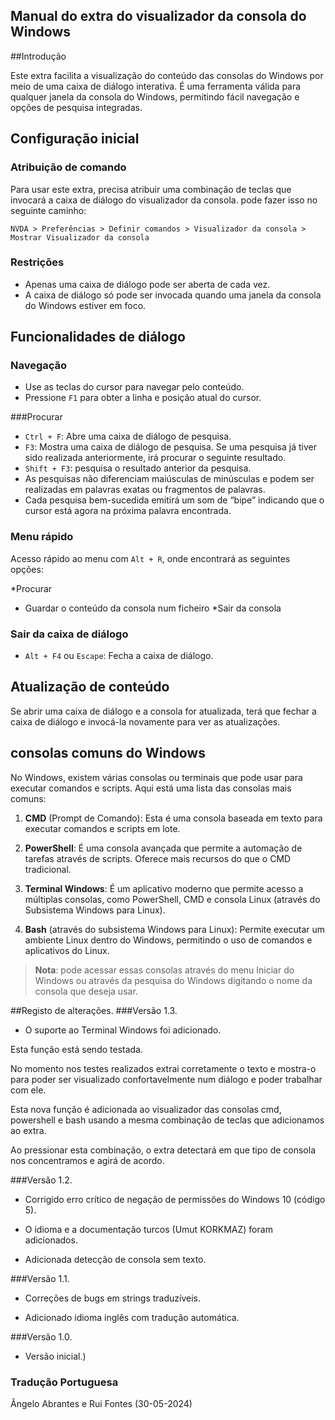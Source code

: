 ## Manual do extra do visualizador da consola do Windows
##Introdução

Este extra facilita a visualização do conteúdo das consolas do Windows por meio de uma caixa de diálogo interativa. É uma ferramenta válida para qualquer janela da consola do Windows, permitindo fácil navegação e opções de pesquisa integradas.

## Configuração inicial
### Atribuição de comando

Para usar este extra,  precisa atribuir uma combinação de teclas que invocará a caixa de diálogo do visualizador da consola.  pode fazer isso no seguinte caminho:

```
NVDA > Preferências > Definir comandos > Visualizador da consola > Mostrar Visualizador da consola 
```

### Restrições

* Apenas uma caixa de diálogo pode ser aberta de cada vez.
* A caixa de diálogo só pode ser invocada quando uma janela da consola do Windows estiver em foco.

## Funcionalidades de diálogo
### Navegação

* Use as teclas do cursor para navegar pelo conteúdo.
* Pressione `F1` para obter a linha e posição atual do cursor.

###Procurar

* `Ctrl + F`: Abre uma caixa de diálogo de pesquisa.
* `F3`: Mostra uma caixa de diálogo de pesquisa. Se uma pesquisa já tiver sido realizada anteriormente, irá procurar o seguinte resultado.
* `Shift + F3`: pesquisa o resultado anterior da pesquisa.
* As pesquisas não diferenciam maiúsculas de minúsculas e podem ser realizadas em palavras exatas ou fragmentos de palavras.
* Cada pesquisa bem-sucedida emitirá um som de “bipe” indicando que o cursor está agora na próxima palavra encontrada.

### Menu rápido

Acesso rápido ao menu com `Alt + R`, onde  encontrará as seguintes opções:

*Procurar
* Guardar  o conteúdo da consola num ficheiro
*Sair da consola

### Sair da caixa de diálogo

* `Alt + F4` ou `Escape`: Fecha a caixa de diálogo.

## Atualização de conteúdo

Se  abrir uma caixa de diálogo e a consola for atualizada,  terá que fechar a caixa de diálogo e invocá-la novamente para ver as atualizações.

## consolas comuns do Windows

No Windows, existem várias consolas ou terminais que  pode usar para executar comandos e scripts. Aqui está uma lista das consolas mais comuns:

1. **CMD** (Prompt de Comando): Esta é uma consola baseada em texto para executar comandos e scripts em lote.
   
2. **PowerShell**: É uma consola avançada que permite a automação de tarefas através de scripts. Oferece mais recursos do que o CMD tradicional.
   
3. **Terminal Windows**: É um aplicativo moderno que permite acesso a múltiplas consolas, como PowerShell, CMD e consola Linux (através do Subsistema Windows para Linux).
   
4. **Bash** (através do subsistema Windows para Linux): Permite executar um ambiente Linux dentro do Windows, permitindo o uso de comandos e aplicativos do Linux.

> **Nota**:  pode acessar essas consolas através do menu Iniciar do Windows ou através da pesquisa do Windows digitando o nome da consola que deseja usar.

##Registo de alterações.
###Versão 1.3.

* O suporte ao Terminal Windows foi adicionado.

Esta função está sendo testada.

No momento nos testes realizados extrai corretamente o texto e mostra-o para poder ser visualizado confortavelmente num diálogo e poder trabalhar com ele.

Esta nova função é adicionada ao visualizador das consolas cmd, powershell e bash usando a mesma combinação de teclas que adicionamos ao extra.

Ao pressionar esta combinação, o extra detectará em que tipo de consola nos concentramos e agirá de acordo.

###Versão 1.2.

* Corrigido erro crítico de negação de permissões do Windows 10 (código 5).

* O idioma e a documentação turcos (Umut KORKMAZ) foram adicionados.

* Adicionada detecção de consola sem texto.

###Versão 1.1.

* Correções de bugs em strings traduzíveis.

* Adicionado idioma inglês com tradução automática.

###Versão 1.0.

* Versão inicial.)

### Tradução Portuguesa

Ângelo Abrantes e Rui Fontes (30-05-2024)